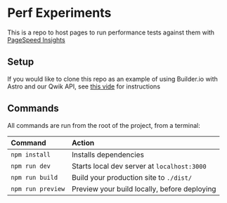 # Perf Experiments

This is a repo to host pages to run performance tests against them with [PageSpeed Insights](https://pagespeed.web.dev/)

## Setup

If you would like to clone this repo as an example of using Builder.io with Astro and our Qwik API, see [this vide](https://www.loom.com/share/d8f49865120e417f93a6e62c8b29c8b1) for instructions

## Commands

All commands are run from the root of the project, from a terminal:

| Command           | Action                                       |
| :---------------- | :------------------------------------------- |
| `npm install`     | Installs dependencies                        |
| `npm run dev`     | Starts local dev server at `localhost:3000`  |
| `npm run build`   | Build your production site to `./dist/`      |
| `npm run preview` | Preview your build locally, before deploying |
